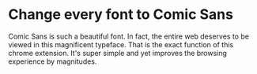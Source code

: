 # Change every font to Comic Sans
Comic Sans is such a beautiful font. In fact, the entire web deserves to be viewed in this magnificent typeface. That is the exact function of this chrome extension. It's super simple and yet improves the browsing experience by magnitudes. 
